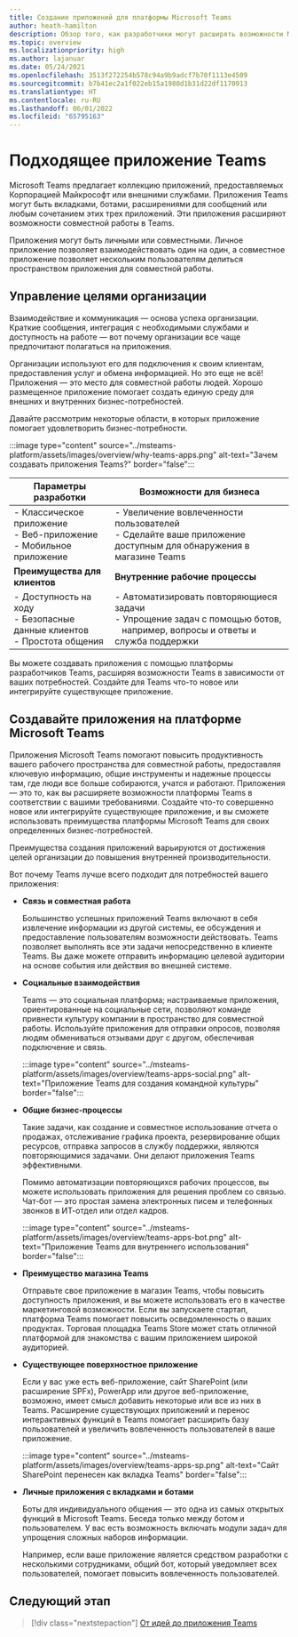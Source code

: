 ```yaml
---
title: Создание приложений для платформы Microsoft Teams
author: heath-hamilton
description: Обзор того, как разработчики могут расширять возможности Microsoft Teams с помощью собственных приложений.
ms.topic: overview
ms.localizationpriority: high
ms.author: lajanuar
ms.date: 05/24/2021
ms.openlocfilehash: 3513f272254b578c94a9b9adcf7b70f1113e4509
ms.sourcegitcommit: b7b41ec2a1f022eb15a1980d1b31d22df1170913
ms.translationtype: HT
ms.contentlocale: ru-RU
ms.lasthandoff: 06/01/2022
ms.locfileid: "65795163"
---
```

# <a name="teams-app-that-fits"></a>Подходящее приложение Teams

Microsoft Teams предлагает коллекцию приложений, предоставляемых Корпорацией Майкрософт или внешними службами. Приложения Teams могут быть вкладками, ботами, расширениями для сообщений или любым сочетанием этих трех приложений. Эти приложения расширяют возможности совместной работы в Teams.

Приложения могут быть личными или совместными. Личное приложение позволяет взаимодействовать один на один, а совместное приложение позволяет нескольким пользователям делиться пространством приложения для совместной работы.

## <a name="driving-organizational-goals"></a>Управление целями организации

Взаимодействие и коммуникация — основа успеха организации. Краткие сообщения, интеграция с необходимыми службами и доступность на работе — вот почему организации все чаще предпочитают полагаться на приложения.

Организации используют его для подключения к своим клиентам, предоставления услуг и обмена информацией. Но это еще не всё! Приложения — это место для совместной работы людей. Хорошо размещенное приложение помогает создать единую среду для внешних и внутренних бизнес-потребностей.

Давайте рассмотрим некоторые области, в которых приложение помогает удовлетворить бизнес-потребности.

:::image type="content" source="../msteams-platform/assets/images/overview/why-teams-apps.png" alt-text="Зачем создавать приложения Teams?" border="false":::

| **Параметры разработки** | **Возможности для бизнеса** |
| --- | --- |
| - Классическое приложение <br> - Веб-приложение <br> - Мобильное приложение | - Увеличение вовлеченности пользователей <br> - Сделайте ваше приложение доступным для обнаружения в магазине Teams |
| **Преимущества для клиентов** | **Внутренние рабочие процессы** |
| - Доступность на ходу <br> - Безопасные данные клиентов <br> - Простота общения | - Автоматизировать повторяющиеся задачи <br> - Упрощение задач с помощью ботов, <br> &nbsp;&nbsp; например, вопросы и ответы и служба поддержки |

Вы можете создавать приложения с помощью платформы разработчиков Teams, расширяя возможности Teams в зависимости от ваших потребностей. Создайте для Teams что-то новое или интегрируйте существующее приложение.

## <a name="build-apps-with-microsoft-teams-platform"></a>Создавайте приложения на платформе Microsoft Teams

Приложения Microsoft Teams помогают повысить продуктивность вашего рабочего пространства для совместной работы, предоставляя ключевую информацию, общие инструменты и надежные процессы там, где люди все больше собираются, учатся и работают. Приложения — это то, как вы расширяете возможности платформы Teams в соответствии с вашими требованиями. Создайте что-то совершенно новое или интегрируйте существующее приложение, и вы сможете использовать преимущества платформы Microsoft Teams для своих определенных бизнес-потребностей.

Преимущества создания приложений варьируются от достижения целей организации до повышения внутренней производительности.

Вот почему Teams лучше всего подходит для потребностей вашего приложения:

- **Связь и совместная работа**

    Большинство успешных приложений Teams включают в себя извлечение информации из другой системы, ее обсуждения и предоставление пользователям возможности действовать. Teams позволяет выполнять все эти задачи непосредственно в клиенте Teams. Вы даже можете отправить информацию целевой аудитории на основе события или действия во внешней системе.

- **Социальные взаимодействия**

    Teams — это социальная платформа; настраиваемые приложения, ориентированные на социальные сети, позволяют команде привнести культуру компании в пространство для совместной работы. Используйте приложения для отправки опросов, позволяя людям обмениваться отзывами друг с другом, обеспечивая подключение и связь.

    :::image type="content" source="../msteams-platform/assets/images/overview/teams-apps-social.png" alt-text="Приложение Teams для создания командной культуры" border="false":::

- **Общие бизнес-процессы**

    Такие задачи, как создание и совместное использование отчета о продажах, отслеживание графика проекта, резервирование общих ресурсов, отправка запросов в службу поддержки, являются повторяющимися задачами. Они делают приложения Teams эффективными.

    Помимо автоматизации повторяющихся рабочих процессов, вы можете использовать приложения для решения проблем со связью. Чат-бот — это простая замена электронных писем и телефонных звонков в ИТ-отдел или отдел кадров.

    :::image type="content" source="../msteams-platform/assets/images/overview/teams-apps-bot.png" alt-text="Приложение Teams для внутреннего использования" border="false":::

- **Преимущество магазина Teams**

    Отправьте свое приложение в магазин Teams, чтобы повысить доступность приложения, и вы можете использовать его в качестве маркетинговой возможности. Если вы запускаете стартап, платформа Teams помогает повысить осведомленность о ваших продуктах. Торговая площадка Teams Store может стать отличной платформой для знакомства с вашим приложением широкой аудиторией.

- **Существующее поверхностное приложение**

    Если у вас уже есть веб-приложение, сайт SharePoint (или расширение SPFx), PowerApp или другое веб-приложение, возможно, имеет смысл добавить некоторые или все из них в Teams. Расширение существующих приложений и перенос интерактивных функций в Teams помогает расширить базу пользователей и увеличить вовлеченность пользователей в ваше приложение.

    :::image type="content" source="../msteams-platform/assets/images/overview/teams-apps-sp.png" alt-text="Сайт SharePoint перенесен как вкладка Teams" border="false":::

- **Личные приложения с вкладками и ботами**

    Боты для индивидуального общения — это одна из самых открытых функций в Microsoft Teams. Беседа только между ботом и пользователем. У вас есть возможность включать модули задач для упрощения сложных наборов информации.

    Например, если ваше приложение является средством разработки с несколькими сотрудниками, общий бот, который уведомляет всех пользователей, помогает повысить вовлеченность пользователей.

## <a name="next-step"></a>Следующий этап

> [!div class="nextstepaction"]
> [От идей до приложения Teams](overview-story.md)
